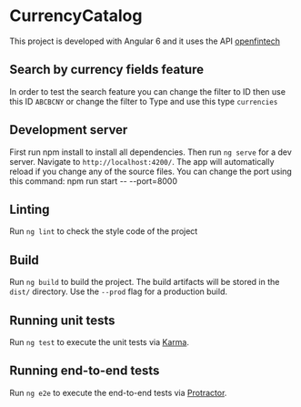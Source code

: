 # CurrencyCatalog

This project is developed with Angular 6 and it uses the API  [openfintech](https://api.openfintech.io)

## Search by currency fields feature
In order to test the search feature you can change the filter to ID then use this ID `ABCBCNY` or change the filter 
to Type and use this type `currencies`

## Development server
First run npm install to install all dependencies.
Then run `ng serve` for a dev server. Navigate to `http://localhost:4200/`. The app will automatically reload if you change any of the source files.
You can change the port using this command:
npm run start -- --port=8000

## Linting

Run `ng lint` to check the style code of the project

## Build

Run `ng build` to build the project. The build artifacts will be stored in the `dist/` directory. Use the `--prod` flag for a production build.

## Running unit tests

Run `ng test` to execute the unit tests via [Karma](https://karma-runner.github.io).

## Running end-to-end tests

Run `ng e2e` to execute the end-to-end tests via [Protractor](http://www.protractortest.org/).
